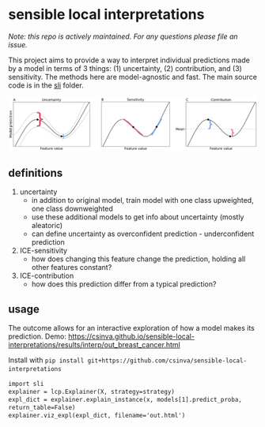 # sensible local interpretations

*Note: this repo is actively maintained. For any questions please file an issue.*

This project aims to provide a way to interpret individual predictions made by a model in terms of 3 things: (1) uncertainty, (2) contribution, and (3) sensitivity. The methods here are model-agnostic and fast. The main source code is in the [sli](sli) folder.

![](results/illustrate/illustration.png)



## definitions
1. uncertainty
    - in addition to original model, train model with one class upweighted, one class downweighted
    - use these additional models to get info about uncertainty (mostly aleatoric)
    - can define uncertainty as overconfident prediction - underconfident prediction
2. ICE-sensitivity
    - how does changing this feature change the prediction, holding all other features constant?
3. ICE-contribution
    - how does this prediction differ from a typical prediction?


## usage

The outcome allows for an interactive exploration of how a model makes its prediction. Demo: https://csinva.github.io/sensible-local-interpretations/results/interp/out_breast_cancer.html

Install with `pip install git+https://github.com/csinva/sensible-local-interpretations`


```
import sli
explainer = lcp.Explainer(X, strategy=strategy)
expl_dict = explainer.explain_instance(x, models[1].predict_proba, return_table=False)
explainer.viz_expl(expl_dict, filename='out.html')
```

